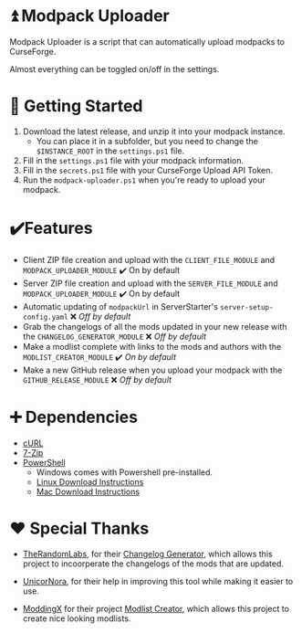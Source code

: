 # ⏫ Modpack Uploader

Modpack Uploader is a script that can automatically upload modpacks to CurseForge.

Almost everything can be toggled on/off in the settings.

# 🚧 Getting Started

1. Download the latest release, and unzip it into your modpack instance.
   - You can place it in a subfolder, but you need to change the `$INSTANCE_ROOT` in the `settings.ps1` file.
2. Fill in the `settings.ps1` file with your modpack information.
3. Fill in the `secrets.ps1` file with your CurseForge Upload API Token.
4. Run the `modpack-uploader.ps1` when you're ready to upload your modpack.

# ✔️Features

- Client ZIP file creation and upload with the `CLIENT_FILE_MODULE` and `MODPACK_UPLOADER_MODULE` ✔️ On by default
- Server ZIP file creation and upload with the `SERVER_FILE_MODULE` and `MODPACK_UPLOADER_MODULE` ✔️ On by default
- Automatic updating of `modpackUrl` in ServerStarter's `server-setup-config.yaml` ❌ _Off by default_
- Grab the changelogs of all the mods updated in your new release with the `CHANGELOG_GENERATOR_MODULE` ❌ _Off by default_
- Make a modlist complete with links to the mods and authors with the `MODLIST_CREATOR_MODULE` ✔️ _On by default_
- Make a new GitHub release when you upload your modpack with the `GITHUB_RELEASE_MODULE` ❌ _Off by default_

# ➕ Dependencies

- [cURL](https://curl.haxx.se/download.html)
- [7-Zip](https://www.7-zip.org/download.html)
- [PowerShell](https://docs.microsoft.com/en-us/powershell/)
  - Windows comes with Powershell pre-installed.
  - [Linux Download Instructions](https://docs.microsoft.com/en-us/powershell/scripting/install/installing-powershell-on-linux)
  - [Mac Download Instructions](https://docs.microsoft.com/en-us/powershell/scripting/install/installing-powershell-on-macos)

# ❤️ Special Thanks

- [TheRandomLabs](https://github.com/TheRandomLabs), for their [Changelog Generator](https://github.com/TheRandomLabs/ChangelogGenerator), which allows this project to incoorperate the changelogs of the mods that are updated.

- [UnicorNora](https://github.com/UnicorNora), for their help in improving this tool while making it easier to use.

- [ModdingX](https://github.com/ModdingX) for their project [Modlist Creator](https://github.com/ModdingX/ModListCreator), which allows this project to create nice looking modlists.
